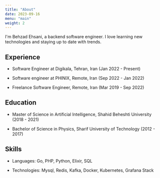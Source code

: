```yaml
---
title: "About"
date: 2023-09-16
menu: "main"
weight: 2
---
```


I'm Behzad Ehsani, a backend software engineer. I love learning new technologies and staying up to date with trends.

## Experience

- Software Engineer at Digikala, Tehran, Iran (Jan 2022 - Present)

- Software engineer at PHINIX, Remote, Iran (Sep 2022 - Jan 2022)

- Freelance Software Engineer, Remote, Iran (Mar 2019 - Sep 2022)

## Education

- Master of Science in Artificial Intelligence, Shahid Beheshti University (2018 - 2021)

- Bachelor of Science in Physics, Sharif University of Technology (2012 - 2017)

## Skills

- Languages: Go, PHP, Python, Elixir, SQL

- Technologies: Mysql, Redis, Kafka, Docker, Kubernetes, Grafana Stack 
